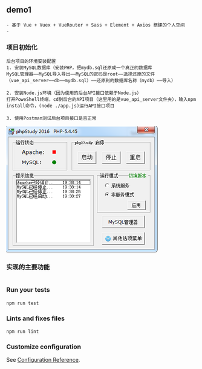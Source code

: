 ## demo1
```
- 基于 Vue + Vuex + VueRouter + Sass + Element + Axios 搭建的个人空间
- 
```
### 项目初始化
```
后台项目的环境安装配置
1. 安装MySQL数据库（安装PHP，把mydb.sql还原成一个真正的数据库
MySQL管理器——MySQL导入导出——MySQL的密码是root——选择还原的文件（vue_api_server——db——mydb.sql）——还原到的数据库名称（mydb）——导入）

2. 安装Node.js环境（因为使用的后台API接口依赖于Node.js）
打开PoweShell终端，cd到后台的API项目（这里用的是vue_api_server文件夹），输入npm install命令，(node ./app.js)运行API接口项目

3. 使用Postman测试后台项目接口是否正常
```
![PHP](https://github.com/zhenyuanshen/hailuVue-project/blob/master/images/1.png)
### 实现的主要功能
```

```

### Run your tests
```
npm run test
```

### Lints and fixes files
```
npm run lint
```

### Customize configuration
See [Configuration Reference](https://cli.vuejs.org/config/).
